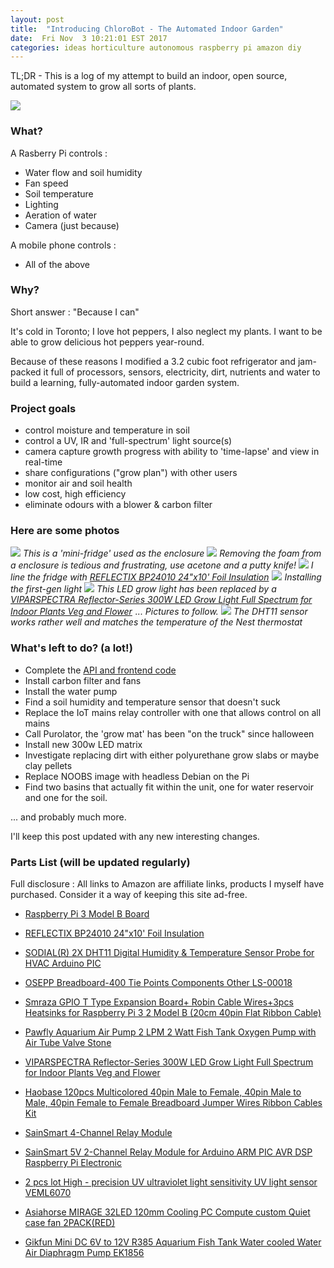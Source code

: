 ```yaml
---
layout: post
title:  "Introducing ChloroBot - The Automated Indoor Garden"
date:  Fri Nov  3 10:21:01 EST 2017
categories: ideas horticulture autonomous raspberry pi amazon diy
---
```


TL;DR - This is a log of my attempt to build an indoor, open source, automated system to grow all sorts of plants.

<img src="/images/fulls/08.jpg" class="fit image">

### What?

A Rasberry Pi controls :

* Water flow and soil humidity
* Fan speed
* Soil temperature
* Lighting
* Aeration of water
* Camera (just because)

A mobile phone controls :

* All of the above


### Why?

Short answer : "Because I can"

It's cold in Toronto; I love hot peppers, I also neglect my plants.  I want to be able to grow delicious hot peppers year-round.

Because of these reasons I modified a 3.2 cubic foot refrigerator and jam-packed it full of processors, sensors, electricity,
dirt, nutrients and water to build a learning, fully-automated indoor garden system.


### Project goals

* control moisture and temperature in soil
* control a UV, IR and 'full-spectrum' light source(s)
* camera capture growth progress with ability to 'time-lapse' and view in real-time
* share configurations ("grow plan") with other users
* monitor air and soil health
* low cost, high efficiency
* eliminate odours with a blower & carbon filter


### Here are some photos


<img src="/images/fulls/01.jpg" class="fit image">
<em>This is a 'mini-fridge' used as the enclosure</em>

<img src="/images/fulls/02.jpg" class="fit image">
<em>Removing the foam from a enclosure is tedious and frustrating, use acetone and a putty knife!</em>

<img src="/images/fulls/03.jpg" class="fit image">
<em>I line the fridge with
<a target="_blank" href="https://www.amazon.ca/gp/product/B000BPF22U/ref=as_li_tl?ie=UTF8&camp=15121&creative=330641&creativeASIN=B000BPF22U&linkCode=as2&tag=chlorobot-20&linkId=c3233a550220a9a552973e437d406c02">REFLECTIX BP24010 24"x10' Foil Insulation</a><img src="//ir-ca.amazon-adsystem.com/e/ir?t=chlorobot-20&l=am2&o=15&a=B000BPF22U" width="1" height="1" border="0" alt="" style="border:none !important; margin:0px !important;" />
</em>

<img src="/images/fulls/06.jpg" class="fit image">
<em>Installing the first-gen light</em>

<img src="/images/fulls/04.jpg" class="fit image">
<em>This LED grow light has been replaced by a
<a target="_blank" href="https://www.amazon.ca/gp/product/B01G8AXP48/ref=as_li_tl?ie=UTF8&camp=15121&creative=330641&creativeASIN=B01G8AXP48&linkCode=as2&tag=chlorobot-20&linkId=596ad7287b345e8a9d7198b936154617">VIPARSPECTRA Reflector-Series 300W LED Grow Light Full Spectrum for Indoor Plants Veg and Flower</a><img src="//ir-ca.amazon-adsystem.com/e/ir?t=chlorobot-20&l=am2&o=15&a=B01G8AXP48" width="1" height="1" border="0" alt="" style="border:none !important; margin:0px !important;" />
... Pictures to follow.
</em>

<img src="/images/fulls/05.jpg" class="fit image">
<em>The DHT11 sensor works rather well and matches the temperature of the Nest thermostat</em>


### What's left to do? (a lot!)

* Complete the <a href="https://github.com/chlorobot/chlorobot-app" target="_blank">API and frontend code</a>
* Install carbon filter and fans
* Install the water pump
* Find a soil humidity and temperature sensor that doesn't suck
* Replace the IoT mains relay controller with one that allows control on all mains
* Call Purolator, the 'grow mat' has been "on the truck" since halloween
* Install new 300w LED matrix
* Investigate replacing dirt with either polyurethane grow slabs or maybe clay pellets
* Replace NOOBS image with headless Debian on the Pi
* Find two basins that actually fit within the unit, one for water reservoir and one for the soil.

... and probably much more.

I'll keep this post updated with any new interesting changes.


### Parts List (will be updated regularly)

Full disclosure : All links to Amazon are affiliate links, products I myself have purchased. Consider it a way of keeping this site ad-free.


<!-- Pi -->
* <a target="_blank" href="https://www.amazon.ca/gp/product/B01CD5VC92/ref=as_li_tl?ie=UTF8&camp=15121&creative=330641&creativeASIN=B01CD5VC92&linkCode=as2&tag=chlorobot-20&linkId=dacb3daff0ff708eb2d216da33c84f66">Raspberry Pi 3 Model B Board</a><img src="//ir-ca.amazon-adsystem.com/e/ir?t=chlorobot-20&l=am2&o=15&a=B01CD5VC92" width="1" height="1" border="0" alt="" style="border:none !important; margin:0px !important;" />
<!-- Insulation -->
* <a target="_blank" href="https://www.amazon.ca/gp/product/B000BPF22U/ref=as_li_tl?ie=UTF8&camp=15121&creative=330641&creativeASIN=B000BPF22U&linkCode=as2&tag=chlorobot-20&linkId=e1b29488e57016133db9965d799cb715">REFLECTIX BP24010 24"x10' Foil Insulation</a><img src="//ir-ca.amazon-adsystem.com/e/ir?t=chlorobot-20&l=am2&o=15&a=B000BPF22U" width="1" height="1" border="0" alt="" style="border:none !important; margin:0px !important;" />
<!-- DHT11 -->
* <a target="_blank" href="https://www.amazon.ca/gp/product/B00K67YJ18/ref=as_li_tl?ie=UTF8&camp=15121&creative=330641&creativeASIN=B00K67YJ18&linkCode=as2&tag=chlorobot-20&linkId=14c959d2887a8e47a41aa6f20a8d2f40">SODIAL(R) 2X DHT11 Digital Humidity &amp; Temperature Sensor Probe for HVAC Arduino PIC</a><img src="//ir-ca.amazon-adsystem.com/e/ir?t=chlorobot-20&l=am2&o=15&a=B00K67YJ18" width="1" height="1" border="0" alt="" style="border:none !important; margin:0px !important;" />
<!-- Breadboard -->
* <a target="_blank" href="https://www.amazon.ca/gp/product/B00EFZV2CG/ref=as_li_tl?ie=UTF8&camp=15121&creative=330641&creativeASIN=B00EFZV2CG&linkCode=as2&tag=chlorobot-20&linkId=8851fb6fdc17ed94ac5b68c693011754">OSEPP Breadboard-400 Tie Points Components Other LS-00018</a><img src="//ir-ca.amazon-adsystem.com/e/ir?t=chlorobot-20&l=am2&o=15&a=B00EFZV2CG" width="1" height="1" border="0" alt="" style="border:none !important; margin:0px !important;" />
<!-- Cobbler -->
* <a target="_blank" href="https://www.amazon.ca/gp/product/B0739M95SG/ref=as_li_tl?ie=UTF8&camp=15121&creative=330641&creativeASIN=B0739M95SG&linkCode=as2&tag=chlorobot-20&linkId=3ab0ae6372bd498678e68b7d9172210f">Smraza GPIO T Type Expansion Board+ Robin Cable Wires+3pcs Heatsinks for Raspberry Pi 3 2 Model B (20cm 40pin Flat Ribbon Cable)</a><img src="//ir-ca.amazon-adsystem.com/e/ir?t=chlorobot-20&l=am2&o=15&a=B0739M95SG" width="1" height="1" border="0" alt="" style="border:none !important; margin:0px !important;" />
<!-- aerator -->
* <a target="_blank" href="https://www.amazon.ca/gp/product/B01MUMJO5X/ref=as_li_tl?ie=UTF8&camp=15121&creative=330641&creativeASIN=B01MUMJO5X&linkCode=as2&tag=chlorobot-20&linkId=ba7399d28c4dc9132fef0043882dd549">Pawfly Aquarium Air Pump 2 LPM 2 Watt Fish Tank Oxygen Pump with Air Tube Valve Stone</a><img src="//ir-ca.amazon-adsystem.com/e/ir?t=chlorobot-20&l=am2&o=15&a=B01MUMJO5X" width="1" height="1" border="0" alt="" style="border:none !important; margin:0px !important;" />
<!-- light -->
* <a target="_blank" href="https://www.amazon.ca/gp/product/B01G8AXP48/ref=as_li_tl?ie=UTF8&camp=15121&creative=330641&creativeASIN=B01G8AXP48&linkCode=as2&tag=chlorobot-20&linkId=14ec542738c78fede69c6f2622b05c7d">VIPARSPECTRA Reflector-Series 300W LED Grow Light Full Spectrum for Indoor Plants Veg and Flower</a><img src="//ir-ca.amazon-adsystem.com/e/ir?t=chlorobot-20&l=am2&o=15&a=B01G8AXP48" width="1" height="1" border="0" alt="" style="border:none !important; margin:0px !important;" />
<!-- straps -->
* <a target="_blank" href="https://www.amazon.ca/gp/product/B01DLKLL6C/ref=as_li_tl?ie=UTF8&camp=15121&creative=330641&creativeASIN=B01DLKLL6C&linkCode=as2&tag=chlorobot-20&linkId=0f3637bb5f9ad49fa56675eee92eb2bb">Haobase 120pcs Multicolored 40pin Male to Female, 40pin Male to Male, 40pin Female to Female Breadboard Jumper Wires Ribbon Cables Kit</a><img src="//ir-ca.amazon-adsystem.com/e/ir?t=chlorobot-20&l=am2&o=15&a=B01DLKLL6C" width="1" height="1" border="0" alt="" style="border:none !important; margin:0px !important;" />
<!-- relay4 -->
* <a target="_blank" href="https://www.amazon.ca/gp/product/B0057OC5O8/ref=as_li_tl?ie=UTF8&camp=15121&creative=330641&creativeASIN=B0057OC5O8&linkCode=as2&tag=chlorobot-20&linkId=7fad8ca52be367e14074bfbadffefffd">SainSmart 4-Channel Relay Module</a><img src="//ir-ca.amazon-adsystem.com/e/ir?t=chlorobot-20&l=am2&o=15&a=B0057OC5O8" width="1" height="1" border="0" alt="" style="border:none !important; margin:0px !important;" />
<!-- relay2-->
* <a target="_blank" href="https://www.amazon.ca/gp/product/B0057OC6D8/ref=as_li_tl?ie=UTF8&camp=15121&creative=330641&creativeASIN=B0057OC6D8&linkCode=as2&tag=chlorobot-20&linkId=428403c2edb20a3ed136acb30da2c366">SainSmart 5V 2-Channel Relay Module for Arduino ARM PIC AVR DSP Raspberry Pi Electronic</a><img src="//ir-ca.amazon-adsystem.com/e/ir?t=chlorobot-20&l=am2&o=15&a=B0057OC6D8" width="1" height="1" border="0" alt="" style="border:none !important; margin:0px !important;" />
<!-- uv -->
* <a target="_blank" href="https://www.amazon.ca/gp/product/B071P491G8/ref=as_li_tl?ie=UTF8&camp=15121&creative=330641&creativeASIN=B071P491G8&linkCode=as2&tag=chlorobot-20&linkId=0efa1812c6ff779fb60e37cf70c0273b">2 pcs lot High - precision UV ultraviolet light sensitivity UV light sensor VEML6070</a><img src="//ir-ca.amazon-adsystem.com/e/ir?t=chlorobot-20&l=am2&o=15&a=B071P491G8" width="1" height="1" border="0" alt="" style="border:none !important; margin:0px !important;" />
<!-- fan -->
* <a target="_blank" href="https://www.amazon.ca/gp/product/B06WRTX42Y/ref=as_li_tl?ie=UTF8&camp=15121&creative=330641&creativeASIN=B06WRTX42Y&linkCode=as2&tag=chlorobot-20&linkId=f73ab815be718d980c433fed1f0fb583">Asiahorse MIRAGE 32LED 120mm Cooling PC Compute custom Quiet case fan 2PACK(RED)</a><img src="//ir-ca.amazon-adsystem.com/e/ir?t=chlorobot-20&l=am2&o=15&a=B06WRTX42Y" width="1" height="1" border="0" alt="" style="border:none !important; margin:0px !important;" />
<!-- pump -->
* <a target="_blank" href="https://www.amazon.ca/gp/product/B0744FWNFR/ref=as_li_tl?ie=UTF8&camp=15121&creative=330641&creativeASIN=B0744FWNFR&linkCode=as2&tag=chlorobot-20&linkId=7733be06b895e87501601a550eff52e5">Gikfun Mini DC 6V to 12V R385 Aquarium Fish Tank Water cooled Water Air Diaphragm Pump EK1856</a><img src="//ir-ca.amazon-adsystem.com/e/ir?t=chlorobot-20&l=am2&o=15&a=B0744FWNFR" width="1" height="1" border="0" alt="" style="border:none !important; margin:0px !important;" />
